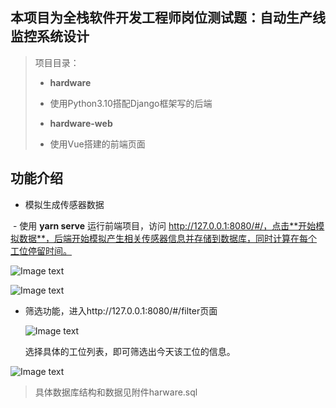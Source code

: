 ## 本项目为全栈软件开发工程师岗位测试题：自动生产线监控系统设计

>项目目录：
>
>- **hardware**
>  - 使用Python3.10搭配Django框架写的后端
>
>- **hardware-web**
>  - 使用Vue搭建的前端页面

## 功能介绍

- 模拟生成传感器数据

​		-  使用 **yarn serve** 运行前端项目，访问 http://127.0.0.1:8080/#/，点击**开始模拟数据**，后端开始模拟产生相关传感器信息并存储到数据库，同时计算在每个工位停留时间。

![Image text](https://raw.githubusercontent.com/hongmaju/light7Local/main/img/image-20231013164138527.png)

![Image text](https://raw.githubusercontent.com/hongmaju/light7Local/main/img/image-20231013164300763.png)

- 筛选功能，进入http://127.0.0.1:8080/#/filter页面

  ![Image text](https://raw.githubusercontent.com/hongmaju/light7Local/main/img/image-20231013164419360.png)

  选择具体的工位列表，即可筛选出今天该工位的信息。

![Image text](https://raw.githubusercontent.com/hongmaju/light7Local/main/img/image-20231013164447868.png)

>
>
>具体数据库结构和数据见附件harware.sql